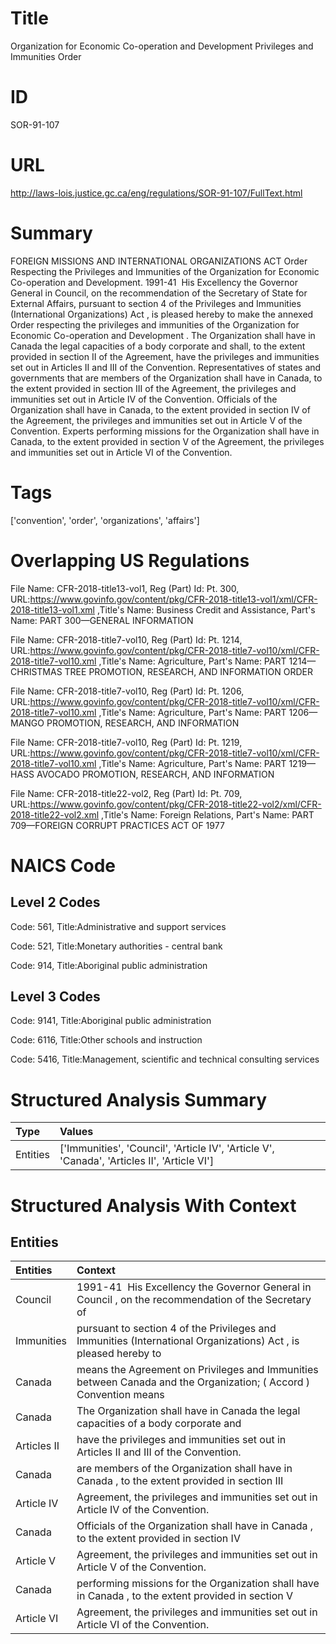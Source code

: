 # Title
Organization for Economic Co-operation and Development Privileges and Immunities Order


# ID
SOR-91-107

# URL
http://laws-lois.justice.gc.ca/eng/regulations/SOR-91-107/FullText.html


# Summary
FOREIGN MISSIONS AND INTERNATIONAL ORGANIZATIONS ACT Order Respecting the Privileges and Immunities of the Organization for Economic Co-operation and Development.
1991-41  His Excellency the Governor General in Council, on the recommendation of the Secretary of State for External Affairs, pursuant to section 4 of the  Privileges and Immunities (International Organizations) Act , is pleased hereby to make the annexed  Order respecting the privileges and immunities of the Organization for Economic Co-operation and Development .
The Organization shall have in Canada the legal capacities of a body corporate and shall, to the extent provided in section II of the Agreement, have the privileges and immunities set out in Articles II and III of the Convention.
Representatives of states and governments that are members of the Organization shall have in Canada, to the extent provided in section III of the Agreement, the privileges and immunities set out in Article IV of the Convention.
Officials of the Organization shall have in Canada, to the extent provided in section IV of the Agreement, the privileges and immunities set out in Article V of the Convention.
Experts performing missions for the Organization shall have in Canada, to the extent provided in section V of the Agreement, the privileges and immunities set out in Article VI of the Convention.


# Tags
['convention', 'order', 'organizations', 'affairs']


# Overlapping US Regulations
File Name: CFR-2018-title13-vol1, Reg (Part) Id: Pt. 300, URL:https://www.govinfo.gov/content/pkg/CFR-2018-title13-vol1/xml/CFR-2018-title13-vol1.xml
,Title's Name: Business Credit and Assistance, Part's Name: PART 300—GENERAL INFORMATION

File Name: CFR-2018-title7-vol10, Reg (Part) Id: Pt. 1214, URL:https://www.govinfo.gov/content/pkg/CFR-2018-title7-vol10/xml/CFR-2018-title7-vol10.xml
,Title's Name: Agriculture, Part's Name: PART 1214—CHRISTMAS TREE PROMOTION, RESEARCH, AND INFORMATION ORDER

File Name: CFR-2018-title7-vol10, Reg (Part) Id: Pt. 1206, URL:https://www.govinfo.gov/content/pkg/CFR-2018-title7-vol10/xml/CFR-2018-title7-vol10.xml
,Title's Name: Agriculture, Part's Name: PART 1206—MANGO PROMOTION, RESEARCH, AND INFORMATION

File Name: CFR-2018-title7-vol10, Reg (Part) Id: Pt. 1219, URL:https://www.govinfo.gov/content/pkg/CFR-2018-title7-vol10/xml/CFR-2018-title7-vol10.xml
,Title's Name: Agriculture, Part's Name: PART 1219—HASS AVOCADO PROMOTION, RESEARCH, AND INFORMATION

File Name: CFR-2018-title22-vol2, Reg (Part) Id: Pt. 709, URL:https://www.govinfo.gov/content/pkg/CFR-2018-title22-vol2/xml/CFR-2018-title22-vol2.xml
,Title's Name: Foreign Relations, Part's Name: PART 709—FOREIGN CORRUPT PRACTICES ACT OF 1977




# NAICS Code
## Level 2 Codes
Code: 561, Title:Administrative and support services

Code: 521, Title:Monetary authorities - central bank

Code: 914, Title:Aboriginal public administration




## Level 3 Codes
Code: 9141, Title:Aboriginal public administration

Code: 6116, Title:Other schools and instruction

Code: 5416, Title:Management, scientific and technical consulting services







# Structured Analysis Summary
| Type     | Values                                                                                      |
|:---------|:--------------------------------------------------------------------------------------------|
| Entities | ['Immunities', 'Council', 'Article IV', 'Article V', 'Canada', 'Articles II', 'Article VI'] |


# Structured Analysis With Context
 


## Entities
| Entities    | Context                                                                                                           |
|:------------|:------------------------------------------------------------------------------------------------------------------|
| Council     | 1991-41  His Excellency the Governor General in  Council , on the recommendation of the Secretary of              |
| Immunities  | pursuant to section 4 of the Privileges and Immunities (International Organizations) Act , is pleased hereby to   |
| Canada      | means the Agreement on Privileges and Immunities between Canada and the Organization; ( Accord ) Convention means |
| Canada      | The Organization shall have in  Canada the legal capacities of a body corporate and                               |
| Articles II | have the privileges and immunities set out in Articles II  and III of the Convention.                             |
| Canada      | are members of the Organization shall have in Canada , to the extent provided in section III                      |
| Article IV  | Agreement, the privileges and immunities set out in Article IV  of the Convention.                                |
| Canada      | Officials of the Organization shall have in  Canada , to the extent provided in section IV                        |
| Article V   | Agreement, the privileges and immunities set out in Article V  of the Convention.                                 |
| Canada      | performing missions for the Organization shall have in Canada , to the extent provided in section V               |
| Article VI  | Agreement, the privileges and immunities set out in Article VI  of the Convention.                                |


